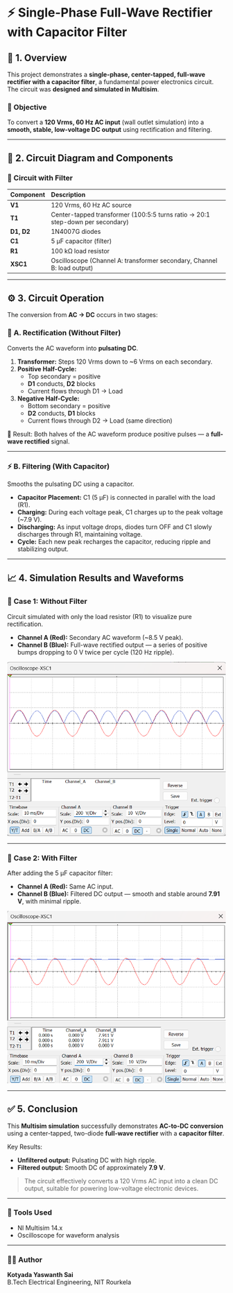 # ⚡ Single-Phase Full-Wave Rectifier with Capacitor Filter

## 🧩 1. Overview

This project demonstrates a **single-phase, center-tapped, full-wave rectifier with a capacitor filter**, a fundamental power electronics circuit.  
The circuit was **designed and simulated in Multisim**.

### 🎯 Objective
To convert a **120 Vrms, 60 Hz AC input** (wall outlet simulation) into a **smooth, stable, low-voltage DC output** using rectification and filtering.

---

## 🔌 2. Circuit Diagram and Components

### 🧱 Circuit with Filter

| Component | Description |
|:-----------|:-------------|
| **V1** | 120 Vrms, 60 Hz AC source |
| **T1** | Center-tapped transformer (100:5:5 turns ratio → 20:1 step-down per secondary) |
| **D1, D2** | 1N4007G diodes |
| **C1** | 5 μF capacitor (filter) |
| **R1** | 100 kΩ load resistor |
| **XSC1** | Oscilloscope (Channel A: transformer secondary, Channel B: load output) |

---

## ⚙️ 3. Circuit Operation

The conversion from **AC → DC** occurs in two stages:

### 🔁 **A. Rectification (Without Filter)**
Converts the AC waveform into **pulsating DC**.

1. **Transformer:** Steps 120 Vrms down to ~6 Vrms on each secondary.
2. **Positive Half-Cycle:**  
   - Top secondary = positive  
   - **D1** conducts, **D2** blocks  
   - Current flows through D1 → Load  
3. **Negative Half-Cycle:**  
   - Bottom secondary = positive  
   - **D2** conducts, **D1** blocks  
   - Current flows through D2 → Load (same direction)  

🔸 Result: Both halves of the AC waveform produce positive pulses — a **full-wave rectified** signal.

---

### ⚡ **B. Filtering (With Capacitor)**
Smooths the pulsating DC using a capacitor.

- **Capacitor Placement:** C1 (5 μF) is connected in parallel with the load (R1).  
- **Charging:** During each voltage peak, C1 charges up to the peak voltage (~7.9 V).  
- **Discharging:** As input voltage drops, diodes turn OFF and C1 slowly discharges through R1, maintaining voltage.  
- **Cycle:** Each new peak recharges the capacitor, reducing ripple and stabilizing output.

---

## 📈 4. Simulation Results and Waveforms

### 🧪 **Case 1: Without Filter**
Circuit simulated with only the load resistor (R1) to visualize pure rectification.

- **Channel A (Red):** Secondary AC waveform (~8.5 V peak).  
- **Channel B (Blue):** Full-wave rectified output — a series of positive bumps dropping to 0 V twice per cycle (120 Hz ripple).

![Oscilloscope Output Without Filter](Oscilloscope%20Output%20Without%20Filter.png)

---

### 🔋 **Case 2: With Filter**
After adding the 5 μF capacitor filter:

- **Channel A (Red):** Same AC input.  
- **Channel B (Blue):** Filtered DC output — smooth and stable around **7.91 V**, with minimal ripple.

![Oscilloscope Output With Filter](Oscilloscope%20Output%20With%20Filter.png)

---

## ✅ 5. Conclusion

This **Multisim simulation** successfully demonstrates **AC-to-DC conversion** using a center-tapped, two-diode **full-wave rectifier** with a **capacitor filter**.  

Key Results:
- **Unfiltered output:** Pulsating DC with high ripple.  
- **Filtered output:** Smooth DC of approximately **7.9 V**.  

> The circuit effectively converts a 120 Vrms AC input into a clean DC output, suitable for powering low-voltage electronic devices.

---

### 🧰 Tools Used
- NI Multisim 14.x  
- Oscilloscope for waveform analysis  

---

### 🧑‍💻 Author
**Kotyada Yaswanth Sai**  
B.Tech Electrical Engineering, NIT Rourkela  

